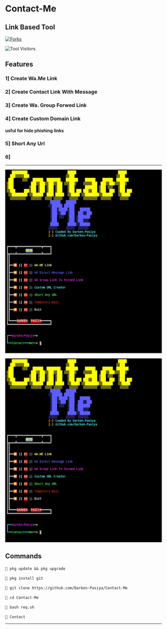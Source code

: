 # Contact-Me

## Link Based Tool

<a href="https://github.com/Anonymous-Zpt/T-banner4/network/members"><img title="Forks" src="https://img.shields.io/github/forks/Darken-Pasiya/Contact-Me?color=blue&style=flat-square"></a>

![Tool Visitors](https://visitor-badge.glitch.me/badge?page_id=Darken-Pasiya/Contact-Me&left_color=blueviolet&right_color=brightgreen)

## Features 

### 1] Create Wa.Me Link

### 2] Create Contact Link With Message 

### 3] Create Wa. Group Forwed Link

### 4] Create Custom Domain Link
#### usful for hide phishing links

### 5] Short Any Url

### 6] 
----

<p align="center"><img src="https://github.com/Darken-Pasiya/Files/blob/main/scc.jpg" alt="Bt">

<p align="center"><img src="https://github.com/Darken-Pasiya/Files/blob/main/scc.jpg" alt="Bt">

## Commands

`🎃 pkg update && pkg upgrade`

`🎃 pkg install git`

`🎃 git clone https://github.com/Darken-Pasiya/Contact-Me`

`🎃 cd Contact-Me`

`🎃 bash req.sh`

`🎃 Contact `

----
